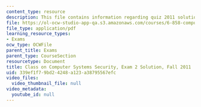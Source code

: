 ```yaml
---
content_type: resource
description: This file contains information regarding quiz 2011 solution.
file: https://ol-ocw-studio-app-qa.s3.amazonaws.com/courses/6-858-computer-systems-security-fall-2014/339ef1f79bd24248a123a38795567efc_MIT6_858F14_q11-2_sol.pdf
file_type: application/pdf
learning_resource_types:
- Exams
ocw_type: OCWFile
parent_title: Exams
parent_type: CourseSection
resourcetype: Document
title: Class on Computer Systems Security, Exam 2 Solution, Fall 2011
uid: 339ef1f7-9bd2-4248-a123-a38795567efc
video_files:
  video_thumbnail_file: null
video_metadata:
  youtube_id: null
---
```

